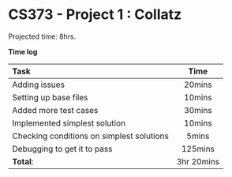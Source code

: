 # CS373 - Project 1 : Collatz

Projected time: 8hrs. 

__Time log__

| Task | Time |
|:------|:------:|
| Adding issues | 20mins |
| Setting up base files | 10mins | 
| Added more test cases | 30mins | 
| Implemented simplest solution | 10mins | 
| Checking conditions on simplest solutions | 5mins | 
| Debugging to get it to pass | 125mins | 
| __Total__: | 3hr 20mins | 

